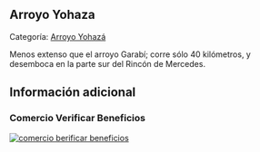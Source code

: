 ## Arroyo Yohaza

Categoría: [Arroyo Yohazá](http://descubrircorrientes.com.ar/2012/index.php/1564-geografia/5-hidrologia/agua-en-estado-liquido/hidrografia-de-corrientes/los-tributarios-del-uruguay/arroyo-yohaza)

Menos extenso que el arroyo Garabí; corre sólo 40 kilómetros, y desemboca en la parte sur del Rincón de Mercedes.

## Información adicional

### Comercio Verificar Beneficios

[![comercio berificar beneficios](http://descubrircorrientes.com.ar/2012/index.php/1564-geografia/5-hidrologia/agua-en-estado-liquido/hidrografia-de-corrientes/los-tributarios-del-uruguay/images/botones_beneficios/comercio_berificar_beneficios.png)](http://descubrircomercio.zapto.org/)
